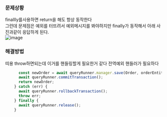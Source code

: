 ### 문제상황
finallly를사용하면 return을 해도 항상 동작한다  <br>
그런데 문제점은 예외를 터뜨려서 예외메시지를 봐야하지만 finally가 동작해서 아래 사진과같이 응답하게 된다. <br>
![image](https://github.com/cwangg897/Nest-Record/assets/79621675/571e31f6-d5f0-4cf3-9349-57fd587b9445)


### 해결방법
띠용 throw하면되는데 이거를 핸들링할게 필요한거 같다 전역예외 핸들러가 필요하다
```ts
      const newOrder = await queryRunner.manager.save(Order, orderEntity);
      await queryRunner.commitTransaction();
      return newOrder;
    } catch (err) {
      await queryRunner.rollbackTransaction();
      throw err;
    } finally {
      await queryRunner.release();
    }
```
